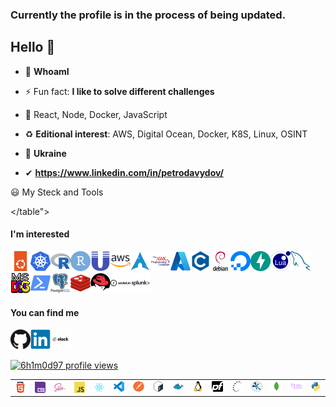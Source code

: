 <h3>Currently the profile is in the process of being updated. </h3>

## Hello  👋

- 🌱  **WhoamI**
- ⚡ Fun fact: **I like to solve different challenges**
- 👀 React, Node, Docker, JavaScript
- ♻  **Editional interest**: AWS, Digital Ocean, Docker, K8S, Linux, OSINT

- 🏡 **Ukraine**
- ✔ **<https://www.linkedin.com/in/petrodavydov/>**


<table align="center">
 😃 My Steck and Tools
<td>
<img align="left" alt="HTML5" width="32px" src="https://raw.githubusercontent.com/github/explore/80688e429a7d4ef2fca1e82350fe8e3517d3494d/topics/html/html.png" />
</td>

<td>
<img align="left" alt="CSS3" width="32px" src="https://raw.githubusercontent.com/github/explore/80688e429a7d4ef2fca1e82350fe8e3517d3494d/topics/css/css.png" />
</td>

<td>
<img align="left" alt="Sass" width="32px" src="https://raw.githubusercontent.com/github/explore/80688e429a7d4ef2fca1e82350fe8e3517d3494d/topics/sass/sass.png" />
</td>

<td>
<img align="left" alt="JavaScript" width="32px" src="https://raw.githubusercontent.com/github/explore/80688e429a7d4ef2fca1e82350fe8e3517d3494d/topics/javascript/javascript.png" />
</td>

<td>
<img align="left" alt="React" width="32px" src="https://raw.githubusercontent.com/github/explore/80688e429a7d4ef2fca1e82350fe8e3517d3494d/topics/react/react.png" />
</td>

<td>
<img alt="Visual Studio Code" width="32px" src="https://raw.githubusercontent.com/github/explore/80688e429a7d4ef2fca1e82350fe8e3517d3494d/topics/visual-studio-code/visual-studio-code.png" />
</td>

<td>
<img alt="Visual Studio Code" width="32px" src="https://github.com/devicons/devicon/blob/master/icons/postman/postman-plain.svg" />
</td>

<td>
<img alt="Visual Studio Code" width="32px" src="https://github.com/devicons/devicon/blob/master/icons/bash/bash-original.svg" />
</td>

<td>
<img alt="Visual Studio Code" width="32px" src="https://github.com/devicons/devicon/blob/master/icons/docker/docker-original.svg" />
</td>

<td>
<img alt="Visual Studio Code" width="32px" src="https://github.com/devicons/devicon/blob/master/icons/linux/linux-original.svg" />
</td>

<td>
<img alt="Visual Studio Code" width="32px" src="https://github.com/devicons/devicon/blob/master/icons/pfsense/pfsense-original.svg" />
</td>

<td>
<img alt="Visual Studio Code" width="32px" src="https://github.com/devicons/devicon/blob/master/icons/ssh/ssh-original.svg" />
</td>

<td>
<img alt="Visual Studio Code" width="32px" src="https://github.com/devicons/devicon/blob/master/icons/matplotlib/matplotlib-plain.svg" />
</td>

<td>
<img alt="Visual Studio Code" width="32px" src="https://github.com/devicons/devicon/blob/master/icons/mongodb/mongodb-plain.svg" />
</td>

<td>
<img alt="Visual Studio Code" width="32px" src="https://github.com/devicons/devicon/blob/master/icons/nano/nano-plain-wordmark.svg" />
</td>

<td>
<img alt="Visual Studio Code" width="32px" src="https://github.com/devicons/devicon/blob/master/icons/python/python-original.svg" />
</td>

</table">


#### I'm interested

<img alt="Visual Studio Code" width="32px" src="https://github.com/devicons/devicon/blob/master/icons/ubuntu/ubuntu-original.svg" />

<img alt="Visual Studio Code" width="32px" src="https://github.com/devicons/devicon/blob/master/icons/kubernetes/kubernetes-original.svg" />

<img alt="Visual Studio Code" width="32px" src="https://github.com/devicons/devicon/blob/master/icons/r/r-original.svg" />

<img alt="Visual Studio Code" width="32px" src="https://github.com/devicons/devicon/blob/master/icons/rstudio/rstudio-original.svg" />

<img alt="Visual Studio Code" width="32px" src="https://github.com/devicons/devicon/blob/master/icons/unix/unix-original.svg" />

<img alt="Visual Studio Code" width="32px" src="https://github.com/devicons/devicon/blob/master/icons/amazonwebservices/amazonwebservices-original-wordmark.svg" />

<img alt="Visual Studio Code" width="32px" src="https://github.com/devicons/devicon/blob/master/icons/archlinux/archlinux-original.svg" />

<img alt="Visual Studio Code" width="32px" src="https://github.com/devicons/devicon/blob/master/icons/awk/awk-original-wordmark.svg" />

<img alt="Visual Studio Code" width="32px" src="https://github.com/devicons/devicon/blob/master/icons/azure/azure-original.svg" />

<img alt="Visual Studio Code" width="32px" src="https://github.com/devicons/devicon/blob/master/icons/c/c-plain.svg" />

<img alt="Visual Studio Code" width="32px" src="https://github.com/devicons/devicon/blob/master/icons/debian/debian-original-wordmark.svg" />

<img alt="Visual Studio Code" width="32px" src="https://github.com/devicons/devicon/blob/master/icons/digitalocean/digitalocean-original.svg" />

<img alt="Visual Studio Code" width="32px" src="https://github.com/devicons/devicon/blob/master/icons/fastapi/fastapi-original.svg" />

<img alt="Visual Studio Code" width="32px" src="https://github.com/devicons/devicon/blob/master/icons/lua/lua-original.svg" />

<img alt="Visual Studio Code" width="32px" src="https://github.com/devicons/devicon/blob/master/icons/mysql/mysql-original.svg" />

<img alt="Visual Studio Code" width="32px" src="https://github.com/devicons/devicon/blob/master/icons/msdos/msdos-original.svg" />

<img alt="Visual Studio Code" width="32px" src="https://github.com/devicons/devicon/blob/master/icons/powershell/powershell-original.svg" />

<img alt="Visual Studio Code" width="32px" src="https://github.com/devicons/devicon/blob/master/icons/postgresql/postgresql-original-wordmark.svg" />

<img alt="Visual Studio Code" width="32px" src="https://github.com/devicons/devicon/blob/master/icons/redis/redis-original.svg" />

<img alt="Visual Studio Code" width="32px" src="https://github.com/devicons/devicon/blob/master/icons/redhat/redhat-original.svg" />

<img alt="Visual Studio Code" width="32px" src="https://github.com/devicons/devicon/blob/master/icons/socketio/socketio-original-wordmark.svg" />

<img alt="Visual Studio Code" width="32px" src="https://github.com/devicons/devicon/blob/master/icons/splunk/splunk-original-wordmark.svg" />


#### You can find me


<img alt="Visual Studio Code" width="32px" src="https://github.com/devicons/devicon/blob/master/icons/linkedin/linkedin-original.svg" />

<img align="left" alt="GitHub" width="32px" src="https://raw.githubusercontent.com/github/explore/78df643247d429f6cc873026c0622819ad797942/topics/github/github.png" />

<img alt="Visual Studio Code" width="32px" src="https://github.com/devicons/devicon/blob/master/icons/slack/slack-original-wordmark.svg" />



[![6h1m0d97 profile views](https://u8views.com/api/v1/github/profiles/78567740/views/day-week-month-total-count.svg)](https://u8views.com/github/petroDavydov)



